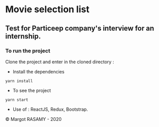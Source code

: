 
# Movie selection list
## Test for Particeep company's interview for an internship.

### To run the project
Clone the project and enter in the cloned directory :

* Install the dependencies

```console
yarn install
```

* To see the project

```console
yarn start
```

* Use of : ReactJS, Redux, Bootstrap.

© Margot RASAMY - 2020
